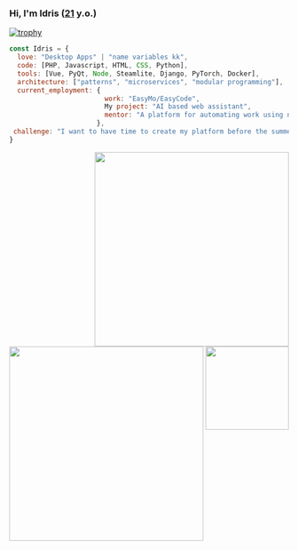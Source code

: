 ### Hi, I'm Idris ([21](https://github.com/Tragidra/Tragidra/commit/03daa89a327744ea58a9bb8c81fbe1ea0c766230) y.o.)
[![trophy](https://github-profile-trophy.vercel.app/?username=Tragidra&theme=onedark)](https://github.com/ryo-ma/github-profile-trophy)
```javascript
const Idris = {
  love: "Desktop Apps" | "name variables kk",
  code: [PHP, Javascript, HTML, CSS, Python],
  tools: [Vue, PyQt, Node, Steamlite, Django, PyTorch, Docker],
  architecture: ["patterns", "microservices", "modular programming"],
  current_employment: {
                        work: "EasyMo/EasyCode",
                        My project: "AI based web assistant",
                        mentor: "A platform for automating work using neural networks"
                      },
 challenge: "I want to have time to create my platform before the summer of 2023"
}
```

<div>
<a href="https://github.com/anuraghazra/github-readme-stats"><img src="https://github-readme-stats.vercel.app/api?username=Tragidra&theme=dark&show_icons=true" width="350" align="right" /></a>
<a href="https://git.io/streak-stats"><img src="http://github-readme-streak-stats.herokuapp.com?user=Tragidra&theme=highcontrast&hide_border=true" align="center" width="350" /></a>
<a><img src="https://media.giphy.com/media/3oKIPnAiaMCws8nOsE/giphy.gif" align="right"  width="150"></a>
</div>

